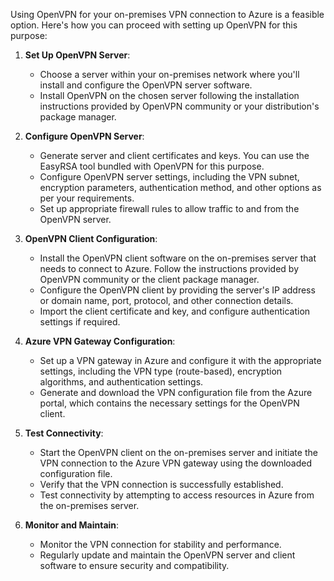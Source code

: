 

Using OpenVPN for your on-premises VPN connection to Azure is a feasible option. Here's how you can proceed with setting up OpenVPN for this purpose:

1. **Set Up OpenVPN Server**:
   - Choose a server within your on-premises network where you'll install and configure the OpenVPN server software.
   - Install OpenVPN on the chosen server following the installation instructions provided by OpenVPN community or your distribution's package manager.

2. **Configure OpenVPN Server**:
   - Generate server and client certificates and keys. You can use the EasyRSA tool bundled with OpenVPN for this purpose.
   - Configure OpenVPN server settings, including the VPN subnet, encryption parameters, authentication method, and other options as per your requirements.
   - Set up appropriate firewall rules to allow traffic to and from the OpenVPN server.

3. **OpenVPN Client Configuration**:
   - Install the OpenVPN client software on the on-premises server that needs to connect to Azure. Follow the instructions provided by OpenVPN community or the client package manager.
   - Configure the OpenVPN client by providing the server's IP address or domain name, port, protocol, and other connection details.
   - Import the client certificate and key, and configure authentication settings if required.

4. **Azure VPN Gateway Configuration**:
   - Set up a VPN gateway in Azure and configure it with the appropriate settings, including the VPN type (route-based), encryption algorithms, and authentication settings.
   - Generate and download the VPN configuration file from the Azure portal, which contains the necessary settings for the OpenVPN client.

5. **Test Connectivity**:
   - Start the OpenVPN client on the on-premises server and initiate the VPN connection to the Azure VPN gateway using the downloaded configuration file.
   - Verify that the VPN connection is successfully established.
   - Test connectivity by attempting to access resources in Azure from the on-premises server.

6. **Monitor and Maintain**:
   - Monitor the VPN connection for stability and performance.
   - Regularly update and maintain the OpenVPN server and client software to ensure security and compatibility.

